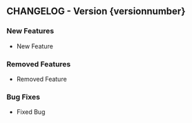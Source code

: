 ## CHANGELOG - Version {versionnumber} ##

### New Features ###

* New Feature

### Removed Features ###

* Removed Feature

### Bug Fixes ###

* Fixed Bug

